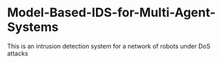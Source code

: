 # Model-Based-IDS-for-Multi-Agent-Systems
This is an intrusion detection system for a network of robots under DoS attacks
